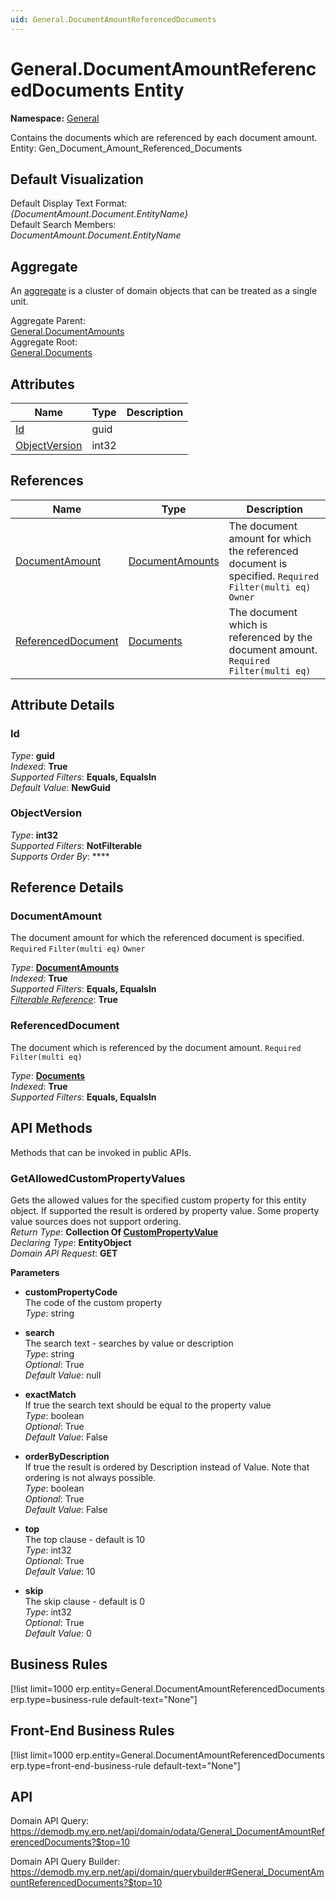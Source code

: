 ```yaml
---
uid: General.DocumentAmountReferencedDocuments
---
```

# General.DocumentAmountReferencedDocuments Entity

**Namespace:** [General](General.md)  

Contains the documents which are referenced by each document amount. Entity: Gen_Document_Amount_Referenced_Documents

## Default Visualization
Default Display Text Format:  
_{DocumentAmount.Document.EntityName}_  
Default Search Members:  
_DocumentAmount.Document.EntityName_  

## Aggregate
An [aggregate](https://docs.erp.net/tech/advanced/concepts/aggregates.html) is a cluster of domain objects that can be treated as a single unit.  

Aggregate Parent:  
[General.DocumentAmounts](General.DocumentAmounts.md)  
Aggregate Root:  
[General.Documents](General.Documents.md)  

## Attributes

| Name | Type | Description |
| ---- | ---- | --- |
| [Id](General.DocumentAmountReferencedDocuments.md#id) | guid |  
| [ObjectVersion](General.DocumentAmountReferencedDocuments.md#objectversion) | int32 |  

## References

| Name | Type | Description |
| ---- | ---- | --- |
| [DocumentAmount](General.DocumentAmountReferencedDocuments.md#documentamount) | [DocumentAmounts](General.DocumentAmounts.md) | The document amount for which the referenced document is specified. `Required` `Filter(multi eq)` `Owner` |
| [ReferencedDocument](General.DocumentAmountReferencedDocuments.md#referenceddocument) | [Documents](General.Documents.md) | The document which is referenced by the document amount. `Required` `Filter(multi eq)` |


## Attribute Details

### Id

_Type_: **guid**  
_Indexed_: **True**  
_Supported Filters_: **Equals, EqualsIn**  
_Default Value_: **NewGuid**  

### ObjectVersion

_Type_: **int32**  
_Supported Filters_: **NotFilterable**  
_Supports Order By_: ****  


## Reference Details

### DocumentAmount

The document amount for which the referenced document is specified. `Required` `Filter(multi eq)` `Owner`

_Type_: **[DocumentAmounts](General.DocumentAmounts.md)**  
_Indexed_: **True**  
_Supported Filters_: **Equals, EqualsIn**  
_[Filterable Reference](https://docs.erp.net/dev/domain-api/filterable-references.html)_: **True**  

### ReferencedDocument

The document which is referenced by the document amount. `Required` `Filter(multi eq)`

_Type_: **[Documents](General.Documents.md)**  
_Indexed_: **True**  
_Supported Filters_: **Equals, EqualsIn**  


## API Methods

Methods that can be invoked in public APIs.

### GetAllowedCustomPropertyValues

Gets the allowed values for the specified custom property for this entity object.              If supported the result is ordered by property value. Some property value sources does not support ordering.  
_Return Type_: **Collection Of [CustomPropertyValue](../data-types.md#general.custompropertyvalue)**  
_Declaring Type_: **EntityObject**  
_Domain API Request_: **GET**  

**Parameters**  
  * **customPropertyCode**  
    The code of the custom property  
    _Type_: string  

  * **search**  
    The search text - searches by value or description  
    _Type_: string  
     _Optional_: True  
    _Default Value_: null  

  * **exactMatch**  
    If true the search text should be equal to the property value  
    _Type_: boolean  
     _Optional_: True  
    _Default Value_: False  

  * **orderByDescription**  
    If true the result is ordered by Description instead of Value. Note that ordering is not always possible.  
    _Type_: boolean  
     _Optional_: True  
    _Default Value_: False  

  * **top**  
    The top clause - default is 10  
    _Type_: int32  
     _Optional_: True  
    _Default Value_: 10  

  * **skip**  
    The skip clause - default is 0  
    _Type_: int32  
     _Optional_: True  
    _Default Value_: 0  



## Business Rules

[!list limit=1000 erp.entity=General.DocumentAmountReferencedDocuments erp.type=business-rule default-text="None"]

## Front-End Business Rules

[!list limit=1000 erp.entity=General.DocumentAmountReferencedDocuments erp.type=front-end-business-rule default-text="None"]

## API

Domain API Query:
<https://demodb.my.erp.net/api/domain/odata/General_DocumentAmountReferencedDocuments?$top=10>

Domain API Query Builder:
<https://demodb.my.erp.net/api/domain/querybuilder#General_DocumentAmountReferencedDocuments?$top=10>

